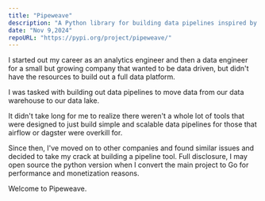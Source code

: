 ```yaml
---
title: "Pipeweave"
description: "A Python library for building data pipelines inspired by Finite State Machines"
date: "Nov 9,2024"
repoURL: "https://pypi.org/project/pipeweave/"
---
```


I started out my career as an analytics engineer and then a data engineer for a small but growing company
that wanted to be data driven, but didn't have the resources to build out a full data platform. 

I was tasked with building out data pipelines to move data from our data warehouse to our data lake.

It didn't take long for me to realize there weren't a whole lot of tools that were designed to just build simple and scalable data pipelines for those that airflow or dagster were overkill for. 

Since then, I've moved on to other companies and found similar issues and decided to take my crack at building a pipeline tool. Full disclosure, I may open source the python version when I convert the main project to Go for
performance and monetization reasons.

Welcome to Pipeweave. 